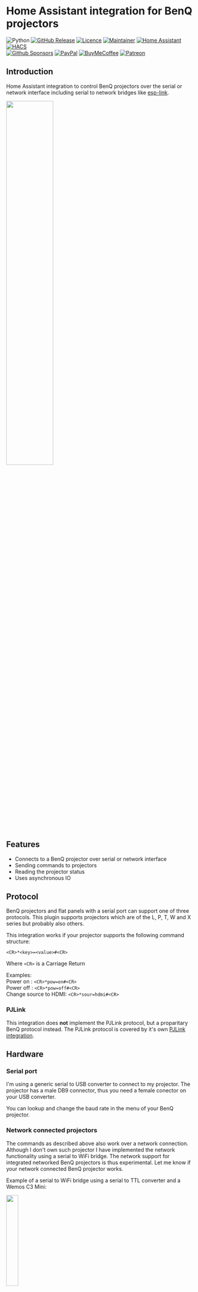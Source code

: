 # Home Assistant integration for BenQ projectors

![Python][python-shield]
[![GitHub Release][releases-shield]][releases]
[![Licence][license-shield]][license]
[![Maintainer][maintainer-shield]][maintainer]
[![Home Assistant][homeassistant-shield]][homeassistant]
[![HACS][hacs-shield]][hacs]  
[![Github Sponsors][github-shield]][github]
[![PayPal][paypal-shield]][paypal]
[![BuyMeCoffee][buymecoffee-shield]][buymecoffee]
[![Patreon][patreon-shield]][patreon]

## Introduction

Home Assistant integration to control BenQ projectors over the serial or network interface
including serial to network bridges like [esp-link](https://github.com/jeelabs/esp-link).

<img src="https://raw.githubusercontent.com/rrooggiieerr/homeassistant-benqprojector/main/Screenshot%201b.png" style="width: 50%;"/>

## Features

* Connects to a BenQ projector over serial or network interface
* Sending commands to projectors
* Reading the projector status
* Uses asynchronous IO

## Protocol

BenQ projectors and flat panels with a serial port can support one of three protocols. This plugin
supports projectors which are of the L, P, T, W and X series but probably also others.

This integration works if your projector supports the following command structure:

```
<CR>*<key>=<value>#<CR>
```

Where `<CR>` is a Carriage Return

Examples:  
Power on   : `<CR>*pow=on#<CR>`  
Power off  : `<CR>*pow=off#<CR>`  
Change source to HDMI: `<CR>*sour=hdmi#<CR>`  

### PJLink

This integration does **not** implement the PJLink protocol, but a proparitary BenQ protocol
instead. The PJLink protocol is covered by it's own [PJLink integration](https://www.home-assistant.io/integrations/pjlink/).

## Hardware

### Serial port

I'm using a generic serial to USB converter to connect to my projector. The projector has a male
DB9 connector, thus you need a female conector on your USB converter.

You can lookup and change the baud rate in the menu of your BenQ projector.

### Network connected projectors

The commands as described above also work over a network connection. Although I don't own such
projector I have implemented the network functionality using a serial to WiFi bridge. The network
support for integrated networked BenQ projectors is thus experimental. Let me know if your network
connected BenQ projector works.

Example of a serial to WiFi bridge using a serial to TTL converter and a Wemos C3 Mini:

<img src="https://raw.githubusercontent.com/rrooggiieerr/homeassistant-benqprojector/main/serial%20to%20network%20bridge.png" style="width: 25%;"/>

It has to be said that a direct serial connection to the projector is much more responsive than
using a serial to WiFi bridge. Maybe this is different on an integrated networked BenQ projector or
using ethernet instead of WiFi.

## Supported projectors

The following projectors are known to work:

* HT4550i
* MW519
* TH585
* TK800m
* W1070
* W1100
* W1110
* W1140
* W1250
* W4000i
* X3000i

The following projectors are not tested but use the same protocol according to the documentation:

Others in the L, P, T, W and X Series

Not supported:

* RP552
* RP552H
* RP840G
* RP653
* RP703
* RP750
* RP750K
* RP652
* RP702
* RP790S
* RP705H

Please let me know if your projector is also supported by this Home Assistant integration so I can
improve the overview of supported projectors.

## Adding a new BenQ projector

- After restarting go to **Settings** then **Devices & Services**
- Select **+ Add integration** and type in *BenQ Projector*
- Select the serial port or enter the path manually
- Enter the baud rate
- Select **Submit**

When your wiring is right a new BenQ Projector integration and device will now be added to your
Integrations view. If your wiring is not right you will get a *Failed to connect* error message.

Some projectors need to be **on** to be able to detect the model and the integration to work.

## Actions

The integration supports actions so commands can be send which are (not yet) implemented.

`benqprojector.send` This action allows you to send commands with or withouth action to your BenQ
Projector. To get the current state of a setting use `?` as the action.

```
action: benqprojector.send
data:
  device_id: 1481637509cb0c89ea1582e195fe6370
  command: "pow"
  action: "?"
```

`benqprojector.send_raw` This action allows you to send any raw command to your BenQ Projector. The
command needs to include the `*` and `#` prefix and suffix.

```
action: benqprojector.send_raw
data:
  device_id: 1481637509cb0c89ea1582e195fe6370
  command: "*pow=?#"
```

## Contribution and appreciation

### Contribute your language

If you would like to use this Home Assistant integration in your own language you can provide a
translation file as found in the `custom_components/benqprojector/translations` directory. Create a
pull request (preferred) or issue with the file for your language attached.

More on translating custom integrations can be found
[here](https://developers.home-assistant.io/docs/internationalization/custom_integration/).

### Contribute your projector model configuration

For increased support of your specific BenQ projector model you can contribute the configuration of
your projector to the underlaying [BenQ projector library](https://github.com/rrooggiieerr/benqprojector.py)

Follow [these instruction](https://github.com/rrooggiieerr/benqprojector.py#detecting-your-projector-capabilities)
to do so.

### Star this integration

Help other Home Assistant users find this integration by starring the [GitHub page of this integration](https://github.com/rrooggiieerr/homeassistant-benqprojector).
Click **⭐ Star** on the top right of the GitHub page.

### Support my work

Do you enjoy using this Home Assistant integration? Then consider supporting my work using one of
the following platforms, your donation is greatly appreciated and keeps me motivated:

[![Github Sponsors][github-shield]][github]
[![PayPal][paypal-shield]][paypal]
[![BuyMeCoffee][buymecoffee-shield]][buymecoffee]
[![Patreon][patreon-shield]][patreon]

### Hire me

If you would like to have a Home Assistant integration developed for your product or are in need
for a freelance Python developer for your project please contact me, you can find my email address
on [my GitHub profile](https://github.com/rrooggiieerr).

[python-shield]: https://img.shields.io/badge/python-3670A0?style=for-the-badge&logo=python&logoColor=ffdd54
[releases]: https://github.com/rrooggiieerr/homeassistant-benqprojector/releases
[releases-shield]: https://img.shields.io/github/v/release/rrooggiieerr/homeassistant-benqprojector?style=for-the-badge
[license]: ./LICENSE
[license-shield]: https://img.shields.io/github/license/rrooggiieerr/homeassistant-benqprojector?style=for-the-badge
[maintainer]: https://github.com/rrooggiieerr
[maintainer-shield]: https://img.shields.io/badge/MAINTAINER-%40rrooggiieerr-41BDF5?style=for-the-badge
[homeassistant]: https://www.home-assistant.io/
[homeassistant-shield]: https://img.shields.io/badge/home%20assistant-%2341BDF5.svg?style=for-the-badge&logo=home-assistant&logoColor=white
[hacs]: https://hacs.xyz/
[hacs-shield]: https://img.shields.io/badge/HACS-Default-41BDF5.svg?style=for-the-badge
[paypal]: https://paypal.me/seekingtheedge
[paypal-shield]: https://img.shields.io/badge/PayPal-00457C?style=for-the-badge&logo=paypal&logoColor=white
[buymecoffee]: https://www.buymeacoffee.com/rrooggiieerr
[buymecoffee-shield]: https://img.shields.io/badge/Buy%20Me%20a%20Coffee-ffdd00?style=for-the-badge&logo=buy-me-a-coffee&logoColor=black
[github]: https://github.com/sponsors/rrooggiieerr
[github-shield]: https://img.shields.io/badge/sponsor-30363D?style=for-the-badge&logo=GitHub-Sponsors&logoColor=#EA4AAA
[patreon]: https://www.patreon.com/seekingtheedge/creators
[patreon-shield]: https://img.shields.io/badge/Patreon-F96854?style=for-the-badge&logo=patreon&logoColor=white
